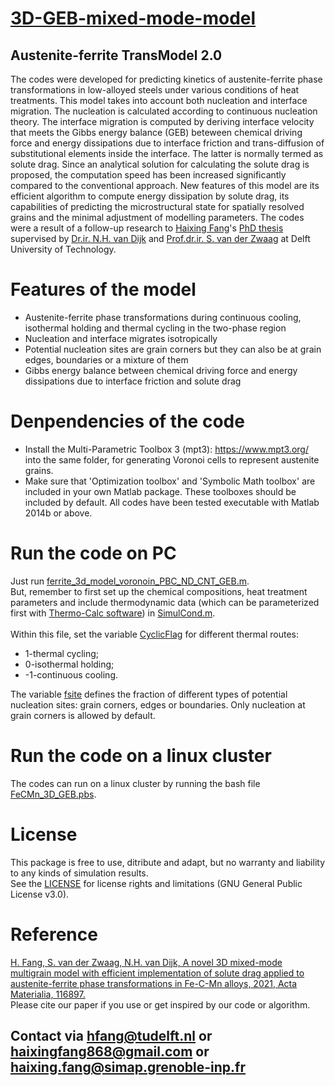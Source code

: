 # [3D-GEB-mixed-mode-model](https://github.com/haixingfang/3D-GEB-mixed-mode-model)
## Austenite-ferrite TransModel 2.0
The codes were developed for predicting kinetics of austenite-ferrite phase transformations in low-alloyed steels under various conditions of heat treatments. This model takes into account both nucleation and interface migration. The nucleation is calculated according to continuous nucleation theory. The interface migration is computed by deriving interface velocity that meets the Gibbs energy balance (GEB) beteween chemical driving force and energy dissipations due to interface friction and trans-diffusion of substitutional elements inside the interface. The latter is normally termed as solute drag. Since an analytical solution for calculating the solute drag is proposed, the computation speed has been increased significantly compared to the conventional approach. New features of this model are its efficient algorithm to compute energy dissipation by solute drag, its capabilities of predicting the microstructural state for spatially resolved grains and the minimal adjustment of modelling parameters. The codes were a result of a follow-up research to [Haixing Fang](https://orcid.org/0000-0001-8114-5276)'s [PhD thesis](https://repository.tudelft.nl/islandora/object/uuid%3Aecd8e101-3164-4227-b47b-13a04bc4b8fb?collection=research) supervised by [Dr.ir. N.H. van Dijk](https://www.tudelft.nl/en/faculty-of-applied-sciences/about-faculty/departments/radiation-science-technology/research/research-groups/fundamental-aspects-of-materials-and-energy/people/niels-van-dijk/) and [Prof.dr.ir. S. van der Zwaag](https://www.tudelft.nl/lr/organisatie/afdelingen/aerospace-structures-and-materials/novel-aerospace-materials/people/personal-pages-novam/academic-staff/s-van-der-zwaag-sybrand/) at Delft University of Technology.

# Features of the model
- Austenite-ferrite phase transformations during continuous cooling, isothermal holding and thermal cycling in the two-phase region
- Nucleation and interface migrates isotropically
- Potential nucleation sites are grain corners but they can also be at grain edges, boundaries or a mixture of them
- Gibbs energy balance between chemical driving force and energy dissipations due to interface friction and solute drag 

# Denpendencies of the code
- Install the Multi-Parametric Toolbox 3 (mpt3): https://www.mpt3.org/ into the same folder, for generating Voronoi cells to represent austenite grains.
- Make sure that 'Optimization toolbox' and 'Symbolic Math toolbox' are included in your own Matlab package. These toolboxes should be included by default.
All codes have been tested executable with Matlab 2014b or above.

# Run the code on PC
Just run [ferrite_3d_model_voronoin_PBC_ND_CNT_GEB.m](https://github.com/haixingfang/3D-GEB-mixed-mode-model/blob/master/ferrite_3d_model_voronoin_PBC_ND_CNT_GEB.m). <br>
But, remember to first set up the chemical compositions, heat treatment parameters and include thermodynamic data (which can be parameterized first with [Thermo-Calc software](https://www.thermocalc.com/)) in [SimulCond.m](https://github.com/haixingfang/3D-GEB-mixed-mode-model/blob/master/SimulCond.m). <br>
<br>
Within this file, set the variable [CyclicFlag](https://github.com/haixingfang/3D-GEB-mixed-mode-model/blob/master/SimulCond.m) for different thermal routes:
- 1-thermal cycling; <br>
- 0-isothermal holding; <br>
- -1-continuous cooling. <br>

The variable [fsite](https://github.com/haixingfang/3D-GEB-mixed-mode-model/blob/master/ferrite_3d_model_voronoin_PBC_ND_CNT_GEB.m) defines the fraction of different types of potential nucleation sites: grain corners, edges or boundaries. Only nucleation at grain corners is allowed by default.

# Run the code on a linux cluster
The codes can run on a linux cluster by running the bash file [FeCMn_3D_GEB.pbs](https://github.com/haixingfang/3D-GEB-mixed-mode-model/blob/master/FeCMn_3D_GEB.pbs).

# License
This package is free to use, ditribute and adapt, but no warranty and liability to any kinds of simulation results. <br>
See the [LICENSE](https://github.com/haixingfang/3D-GEB-mixed-mode-model/blob/master/LICENSE) for license rights and limitations (GNU General Public License v3.0).

# Reference
[H. Fang, S. van der Zwaag, N.H. van Dijk, A novel 3D mixed-mode multigrain model with efficient implementation of solute drag applied to austenite-ferrite phase transformations in Fe-C-Mn alloys, 2021, Acta Materialia, 116897.](https://doi.org/10.1016/j.actamat.2021.116897) <br>
Please cite our paper if you use or get inspired by our code or algorithm.

## Contact via hfang@tudelft.nl or haixingfang868@gmail.com or haixing.fang@simap.grenoble-inp.fr

